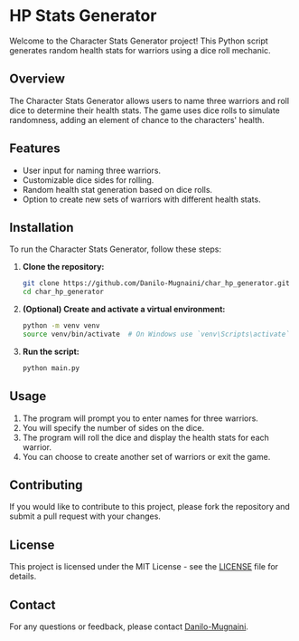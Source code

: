 
# HP Stats Generator

Welcome to the Character Stats Generator project! This Python script generates random health stats for warriors using a dice roll mechanic.

## Overview

The Character Stats Generator allows users to name three warriors and roll dice to determine their health stats. The game uses dice rolls to simulate randomness, adding an element of chance to the characters' health.

## Features

- User input for naming three warriors.
- Customizable dice sides for rolling.
- Random health stat generation based on dice rolls.
- Option to create new sets of warriors with different health stats.

## Installation

To run the Character Stats Generator, follow these steps:

1. **Clone the repository:**
   ```bash
   git clone https://github.com/Danilo-Mugnaini/char_hp_generator.git
   cd char_hp_generator
   ```

2. **(Optional) Create and activate a virtual environment:**
   ```bash
   python -m venv venv
   source venv/bin/activate  # On Windows use `venv\Scripts\activate`
   ```

3. **Run the script:**
   ```bash
   python main.py
   ```

## Usage

1. The program will prompt you to enter names for three warriors.
2. You will specify the number of sides on the dice.
3. The program will roll the dice and display the health stats for each warrior.
4. You can choose to create another set of warriors or exit the game.

## Contributing

If you would like to contribute to this project, please fork the repository and submit a pull request with your changes.

## License

This project is licensed under the MIT License - see the [LICENSE](LICENSE) file for details.

## Contact

For any questions or feedback, please contact [Danilo-Mugnaini](https://github.com/Danilo-Mugniani).
